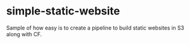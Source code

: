 # simple-static-website
Sample of how easy is to create a pipeline to build static websites in S3 along with CF.

